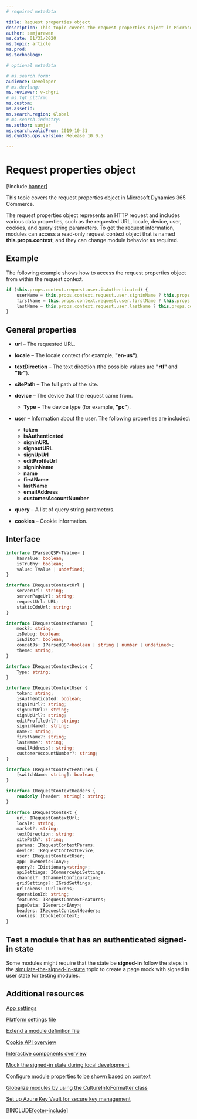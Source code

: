 ```yaml
---
# required metadata

title: Request properties object
description: This topic covers the request properties object in Microsoft Dynamics 365 Commerce.
author: samjarawan
ms.date: 01/31/2020
ms.topic: article
ms.prod: 
ms.technology: 

# optional metadata

# ms.search.form: 
audience: Developer
# ms.devlang: 
ms.reviewer: v-chgri
# ms.tgt_pltfrm: 
ms.custom: 
ms.assetid: 
ms.search.region: Global
# ms.search.industry: 
ms.author: samjar
ms.search.validFrom: 2019-10-31
ms.dyn365.ops.version: Release 10.0.5

---
```

# Request properties object

[!include [banner](../includes/banner.md)]

This topic covers the request properties object in Microsoft Dynamics 365 Commerce.

The request properties object represents an HTTP request and includes various data properties, such as the requested URL, locale, device, user, cookies, and query string parameters. To get the request information, modules can access a read-only request context object that is named **this.props.context**, and they can change module behavior as required.

## Example

The following example shows how to access the request properties object from within the request context.

```typescript
if (this.props.context.request.user.isAuthenticated) {
    userName = this.props.context.request.user.signinName ? this.props.context.request.user.signinName : '';
    firstName = this.props.context.request.user.firstName ? this.props.context.request.user.firstName : '';
    lastName = this.props.context.request.user.lastName ? this.props.context.request.user.lastName : '';
}
```

## General properties

* **url** – The requested URL.
* **locale** – The locale context (for example, **"en-us"**).
* **textDirection** – The text direction (the possible values are **"rtl"** and **"ltr"**).
* **sitePath** – The full path of the site.
* **device** – The device that the request came from.

  * **Type** – The device type (for example, **"pc"**).

* **user** – Information about the user. The following properties are included:

    * **token**
    * **isAuthenticated**
    * **signinURL**
    * **signoutURL**
    * **signUpUrl**
    * **editProfileUrl**
    * **signinName**
    * **name**
    * **firstName**
    * **lastName**
    * **emailAddress**
    * **customerAccountNumber**

* **query** – A list of query string parameters.
* **cookies** – Cookie information.

## Interface

```typescript
interface IParsedQSP<TValue> {
    hasValue: boolean;
    isTruthy: boolean;
    value: TValue | undefined;
}

interface IRequestContextUrl {
    serverUrl: string;
    serverPageUrl: string;
    requestUrl: URL;
    staticCdnUrl: string;
}

interface IRequestContextParams {
    mock?: string;
    isDebug: boolean;
    isEditor: boolean;
    concatJs: IParsedQSP<boolean | string | number | undefined>;
    theme: string;
}

interface IRequestContextDevice {
    Type: string;
}

interface IRequestContextUser {
    token: string;
    isAuthenticated: boolean;
    signInUrl?: string;
    signOutUrl?: string;
    signUpUrl?: string;
    editProfileUrl?: string;
    signinName?: string;
    name?: string;
    firstName?: string;
    lastName?: string;
    emailAddress?: string;
    customerAccountNumber?: string;
}

interface IRequestContextFeatures {
    [switchName: string]: boolean;
}

interface IRequestContextHeaders {
    readonly [header: string]: string;
}

interface IRequestContext {
    url: IRequestContextUrl;
    locale: string;
    market?: string;
    textDirection: string;
    sitePath?: string;
    params: IRequestContextParams;
    device: IRequestContextDevice;
    user: IRequestContextUser;
    app: IGeneric<IAny>;
    query?: IDictionary<string>;
    apiSettings: ICommerceApiSettings;
    channel?: IChannelConfiguration;
    gridSettings?: IGridSettings;
    urlTokens: IUrlTokens;
    operationId: string;
    features: IRequestContextFeatures;
    pageData: IGeneric<IAny>;
    headers: IRequestContextHeaders;
    cookies: ICookieContext;
}
```

## Test a module that has an authenticated signed-in state

Some modules might require that the state be **signed-in** follow the steps in the [simulate-the-signed-in-state](test-page-mock.md#simulate-the-signed-in-state) topic to create a page mock with signed in user state for testing modules.


## Additional resources

[App settings](app-settings.md)

[Platform settings file](platform-settings.md)

[Extend a module definition file](extend-module-definition.md)

[Cookie API overview](cookie-api-overview.md)

[Interactive components overview](interactive-components.md)

[Mock the signed-in state during local development](mock-sign-in.md)

[Configure module properties to be shown based on context](configure-properties-context.md)

[Globalize modules by using the CultureInfoFormatter class](globalize-modules.md)

[Set up Azure Key Vault for secure key management](set-up-key-vault.md)


[!INCLUDE[footer-include](../../includes/footer-banner.md)]
